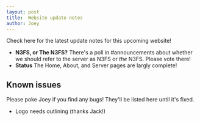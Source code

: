 ```yaml
---
layout: post
title:  Website update notes
author: Joey
---
```


<p class="lead">Check here for the latest update notes for this upcoming website!</p>

<!--more-->

* **N3FS, or The N3FS?** There's a poll in #announcements about whether we should refer to the server as N3FS or *the* N3FS. Please vote there!
* **Status** The Home, About, and Server pages are largly complete!

## Known issues

Please poke Joey if you find any bugs! They'll be listed here until it's fixed. 

* Logo needs outlining (thanks Jack!)
